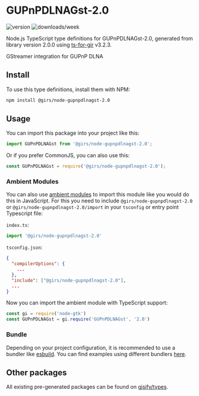 
# GUPnPDLNAGst-2.0

![version](https://img.shields.io/npm/v/@girs/node-gupnpdlnagst-2.0)
![downloads/week](https://img.shields.io/npm/dw/@girs/node-gupnpdlnagst-2.0)


Node.js TypeScript type definitions for GUPnPDLNAGst-2.0, generated from library version 2.0.0 using [ts-for-gir](https://github.com/gjsify/ts-for-gir) v3.2.3.

GStreamer integration for GUPnP DLNA

## Install

To use this type definitions, install them with NPM:
```bash
npm install @girs/node-gupnpdlnagst-2.0
```

## Usage

You can import this package into your project like this:
```ts
import GUPnPDLNAGst from '@girs/node-gupnpdlnagst-2.0';
```

Or if you prefer CommonJS, you can also use this:
```ts
const GUPnPDLNAGst = require('@girs/node-gupnpdlnagst-2.0');
```

### Ambient Modules

You can also use [ambient modules](https://github.com/gjsify/ts-for-gir/tree/main/packages/cli#ambient-modules) to import this module like you would do this in JavaScript.
For this you need to include `@girs/node-gupnpdlnagst-2.0` or `@girs/node-gupnpdlnagst-2.0/import` in your `tsconfig` or entry point Typescript file:

`index.ts`:
```ts
import '@girs/node-gupnpdlnagst-2.0'
```

`tsconfig.json`:
```json
{
  "compilerOptions": {
    ...
  },
  "include": ["@girs/node-gupnpdlnagst-2.0"],
  ...
}
```

Now you can import the ambient module with TypeScript support: 

```ts
const gi = require('node-gtk')
const GUPnPDLNAGst = gi.require('GUPnPDLNAGst', '2.0')
```


### Bundle

Depending on your project configuration, it is recommended to use a bundler like [esbuild](https://esbuild.github.io/). You can find examples using different bundlers [here](https://github.com/gjsify/ts-for-gir/tree/main/examples).

## Other packages

All existing pre-generated packages can be found on [gjsify/types](https://github.com/gjsify/types).

